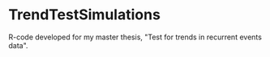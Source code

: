 # TrendTestSimulations
R-code developed for my master thesis, "Test for trends in recurrent events data".
